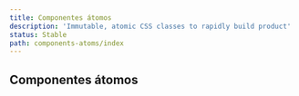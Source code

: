 ```yaml
---
title: Componentes átomos
description: 'Immutable, atomic CSS classes to rapidly build product'
status: Stable
path: components-atoms/index
---
```


## Componentes átomos